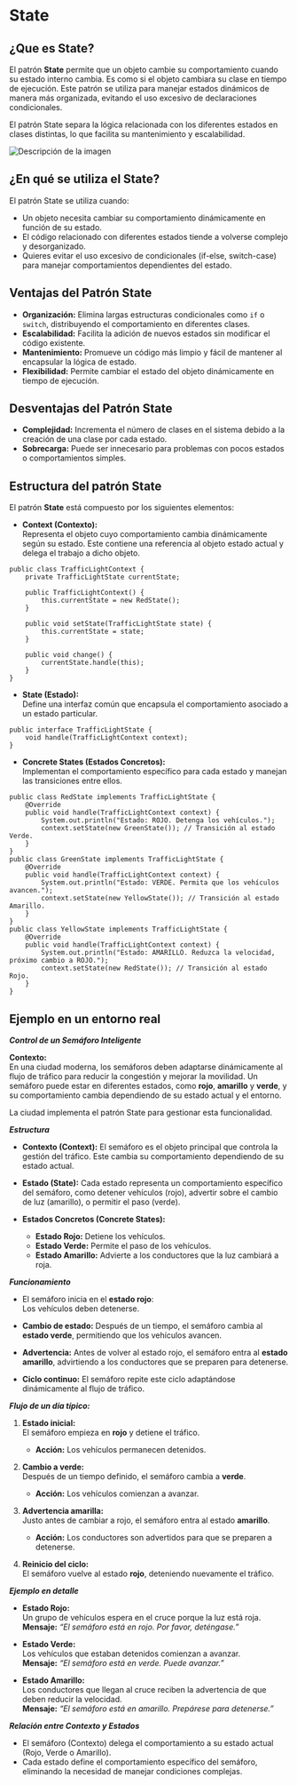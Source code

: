 # State

## **¿Que es State?**

El patrón **State** permite que un objeto cambie su comportamiento cuando su estado interno cambia. Es como si el objeto cambiara su clase en tiempo de ejecución. Este patrón se utiliza para manejar estados dinámicos de manera más organizada, evitando el uso excesivo de declaraciones condicionales.

El patrón State separa la lógica relacionada con los diferentes estados en clases distintas, lo que facilita su mantenimiento y escalabilidad.

<img src="https://cdn.discordapp.com/attachments/696173635441786902/1314796177547333662/state-es.png?ex=675512dc&is=6753c15c&hm=a1b66bf69e99ee8c1f58fc760485e9c03f5998c557b1cbfe2a3e5e0bbc04e415&" alt="Descripción de la imagen" class="custom-img-5"/>

## **¿En qué se utiliza el State?**

El patrón State se utiliza cuando:
- Un objeto necesita cambiar su comportamiento dinámicamente en función de su estado.
- El código relacionado con diferentes estados tiende a volverse complejo y desorganizado.
- Quieres evitar el uso excesivo de condicionales (if-else, switch-case) para manejar comportamientos dependientes del estado.


## **Ventajas del Patrón State**
- **Organización:** Elimina largas estructuras condicionales como `if` o `switch`, distribuyendo el comportamiento en diferentes clases.
- **Escalabilidad:** Facilita la adición de nuevos estados sin modificar el código existente.
- **Mantenimiento:** Promueve un código más limpio y fácil de mantener al encapsular la lógica de estado.
- **Flexibilidad:** Permite cambiar el estado del objeto dinámicamente en tiempo de ejecución.

## **Desventajas del Patrón State**
- **Complejidad:** Incrementa el número de clases en el sistema debido a la creación de una clase por cada estado.
- **Sobrecarga:** Puede ser innecesario para problemas con pocos estados o comportamientos simples.

## **Estructura del patrón State**

El patrón **State** está compuesto por los siguientes elementos:

- **Context (Contexto):**  
  Representa el objeto cuyo comportamiento cambia dinámicamente según su estado. Este contiene una referencia al objeto estado actual y delega el trabajo a dicho objeto.

~~~
public class TrafficLightContext {
    private TrafficLightState currentState;

    public TrafficLightContext() {
        this.currentState = new RedState();
    }

    public void setState(TrafficLightState state) {
        this.currentState = state;
    }

    public void change() {
        currentState.handle(this);
    }
}
~~~


- **State (Estado):**  
  Define una interfaz común que encapsula el comportamiento asociado a un estado particular.
  
~~~
public interface TrafficLightState {
    void handle(TrafficLightContext context);
}
~~~

- **Concrete States (Estados Concretos):**  
  Implementan el comportamiento específico para cada estado y manejan las transiciones entre ellos.
 
~~~
public class RedState implements TrafficLightState {
    @Override
    public void handle(TrafficLightContext context) {
        System.out.println("Estado: ROJO. Detenga los vehículos.");
        context.setState(new GreenState()); // Transición al estado Verde.
    }
}
public class GreenState implements TrafficLightState {
    @Override
    public void handle(TrafficLightContext context) {
        System.out.println("Estado: VERDE. Permita que los vehículos avancen.");
        context.setState(new YellowState()); // Transición al estado Amarillo.
    }
}
public class YellowState implements TrafficLightState {
    @Override
    public void handle(TrafficLightContext context) {
        System.out.println("Estado: AMARILLO. Reduzca la velocidad, próximo cambio a ROJO.");
        context.setState(new RedState()); // Transición al estado Rojo.
    }
}
~~~

## **Ejemplo en un entorno real**  

***Control de un Semáforo Inteligente***  

**Contexto:**  
En una ciudad moderna, los semáforos deben adaptarse dinámicamente al flujo de tráfico para reducir la congestión y mejorar la movilidad. Un semáforo puede estar en diferentes estados, como **rojo**, **amarillo** y **verde**, y su comportamiento cambia dependiendo de su estado actual y el entorno.  

La ciudad implementa el patrón State para gestionar esta funcionalidad.



***Estructura***

- **Contexto (Context):** El semáforo es el objeto principal que controla la gestión del tráfico. Este cambia su comportamiento dependiendo de su estado actual.  

- **Estado (State):** Cada estado representa un comportamiento específico del semáforo, como detener vehículos (rojo), advertir sobre el cambio de luz (amarillo), o permitir el paso (verde).  

- **Estados Concretos (Concrete States):**  
  - **Estado Rojo:** Detiene los vehículos.  
  - **Estado Verde:** Permite el paso de los vehículos.  
  - **Estado Amarillo:** Advierte a los conductores que la luz cambiará a roja.  



***Funcionamiento***

- El semáforo inicia en el **estado rojo**:  
  Los vehículos deben detenerse.  

- **Cambio de estado:** Después de un tiempo, el semáforo cambia al **estado verde**, permitiendo que los vehículos avancen.  

- **Advertencia:** Antes de volver al estado rojo, el semáforo entra al **estado amarillo**, advirtiendo a los conductores que se preparen para detenerse.  

- **Ciclo continuo:** El semáforo repite este ciclo adaptándose dinámicamente al flujo de tráfico.  



***Flujo de un día típico:***

1. **Estado inicial:**  
   El semáforo empieza en **rojo** y detiene el tráfico.  
   - **Acción:** Los vehículos permanecen detenidos.  

2. **Cambio a verde:**  
   Después de un tiempo definido, el semáforo cambia a **verde**.  
   - **Acción:** Los vehículos comienzan a avanzar.  

3. **Advertencia amarilla:**  
   Justo antes de cambiar a rojo, el semáforo entra al estado **amarillo**.  
   - **Acción:** Los conductores son advertidos para que se preparen a detenerse.  

4. **Reinicio del ciclo:**  
   El semáforo vuelve al estado **rojo**, deteniendo nuevamente el tráfico.  



***Ejemplo en detalle***

- **Estado Rojo:**  
  Un grupo de vehículos espera en el cruce porque la luz está roja.  
  **Mensaje:** *“El semáforo está en rojo. Por favor, deténgase.”*  

- **Estado Verde:**  
  Los vehículos que estaban detenidos comienzan a avanzar.  
  **Mensaje:** *“El semáforo está en verde. Puede avanzar.”*  

- **Estado Amarillo:**  
  Los conductores que llegan al cruce reciben la advertencia de que deben reducir la velocidad.  
  **Mensaje:** *“El semáforo está en amarillo. Prepárese para detenerse.”*  



***Relación entre Contexto y Estados***

- El semáforo (Contexto) delega el comportamiento a su estado actual (Rojo, Verde o Amarillo).  
- Cada estado define el comportamiento específico del semáforo, eliminando la necesidad de manejar condiciones complejas.  
